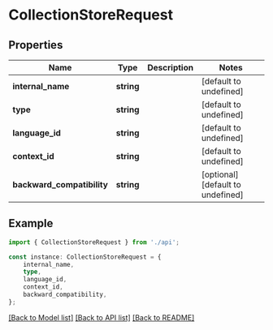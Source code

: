 # CollectionStoreRequest


## Properties

Name | Type | Description | Notes
------------ | ------------- | ------------- | -------------
**internal_name** | **string** |  | [default to undefined]
**type** | **string** |  | [default to undefined]
**language_id** | **string** |  | [default to undefined]
**context_id** | **string** |  | [default to undefined]
**backward_compatibility** | **string** |  | [optional] [default to undefined]

## Example

```typescript
import { CollectionStoreRequest } from './api';

const instance: CollectionStoreRequest = {
    internal_name,
    type,
    language_id,
    context_id,
    backward_compatibility,
};
```

[[Back to Model list]](../README.md#documentation-for-models) [[Back to API list]](../README.md#documentation-for-api-endpoints) [[Back to README]](../README.md)

